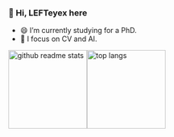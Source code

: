 <!--
**LEFTeyex/LEFTeyex** is a ✨ _special_ ✨ repository because its `README.md` (this file) appears on your GitHub profile.

### Hi there 👋

Here are some ideas to get you started:

- 🔭 I’m currently working on ...
- 🌱 I’m currently learning ...
- 👯 I’m looking to collaborate on ...
- 🤔 I’m looking for help with ...
- 💬 Ask me about ...
- 📫 How to reach me: ...
- 😄 Pronouns: ...
- ⚡ Fun fact: ...
-->

### 👋 Hi, LEFTeyex here

- 😄 I’m currently studying for a PhD.
- 🌱 I focus on CV and AI.

<p align="left"><a href="https://github.com/LEFTeyex?tab=repositories"><img src="https://github-readme-stats.vercel.app/api?username=LEFTeyex&theme=onedark&count_private=true&show_icons=true&hide=issues" alt="github readme stats" height="156"/></a><a href="https://github.com/LEFTeyex?tab=repositories"><img src="https://github-readme-stats.anuraghazra1.vercel.app/api/top-langs/?username=LEFTeyex&theme=onedark&layout=compact" alt="top langs" height="156"/></a></p>
